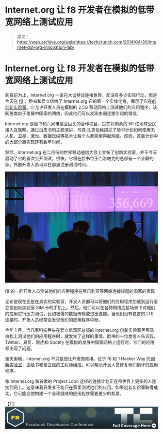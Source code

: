 # Internet.org 让 f8 开发者在模拟的低带宽网络上测试应用 

> 原文：<https://web.archive.org/web/https://techcrunch.com/2014/04/30/internet-dot-org-innovation-lab/>

# Internet.org 让 f8 开发者在模拟的低带宽网络上测试应用

到目前为止，Internet.org 一直在大谈特谈连接世界，却没有多少实际行动。但是今天在 [f8](https://web.archive.org/web/20230129225148/https://techcrunch.com/tag/f8/) ，脸书和爱立信给了 Internet.org 它的第一个实体化身，展示了它在[的创新实验室](https://web.archive.org/web/20230129225148/https://techcrunch.com/2014/02/24/facebook-led-internet-org-partners-with-nokia-on-socialedu-in-rwanda-unilever-in-india-ericsson-on-new-lab-to-connect-developing-economies/)。它允许开发人员在模拟的 2.5G 移动网络上测试他们的应用程序，该网络类似于发展中国家的网络，因此他们可以发现由弱连接引起的错误。

Internet.org 是脸书和六家电信业巨头的合作项目，旨在将剩余的 50 亿地球公民接入互联网。通过白皮书和主题演讲，马克·扎克伯格描述了脸书计划如何使用无人机、卫星、激光、数据压缩等技术让每个人都能用得起网络。然而，这些计划中的大部分离实现还有数年时间。

然后，Internet.org 在二月份的世界移动通信大会上宣布了创新实验室，并于今天启动了它的首次公开测试。很快，它将在脸书位于门洛帕克的总部有一个全职的家，外部开发人员可以在那里注册测试时间。

![A crowd of developers at f8 test how their apps would perform in countries with weaker conectivity like Nigeria](img/b8abe88f9342e5c3c6b16caf64681240.png)

f8 的一群开发人员测试他们的应用程序在尼日利亚等网络连接较弱的国家的表现

无论是现在还是在真实的实验室，开发人员都可以将他们的应用程序加载到运行爱立信创新实验室 SIM 卡的手机上。然后，他们可以在各种网络连接场景下对他们的应用进行压力测试，比如极慢的数据传输或进出连接。当他们没有稳定的 LTE 连接时，开发人员经常会发现他们的应用程序中断。

今年 1 月，当几家科技巨头在爱立信湾区总部的 Internet.org 创新实验室黑客马拉松上测试他们的应用程序时，就发生了这样的事情。脸书的一位发言人告诉我，Twitter、易贝、雅虎和 Spotify 在模拟的发展中国家网络上运行时，它们的应用都出现了问题。

谢天谢地，Internet.org 不只是想让开发商难堪。位于 f8 和 1 Hacker Way 的[创新实验室](https://web.archive.org/web/20230129225148/http://www.internet.org/press/internet-dot-org-innovation-lab)，由脸书和爱立信的工程师组成，可以帮助开发人员修复他们损坏的应用程序。

像 Internet.org 和谷歌的 Project Loon 这样的连接计划正在将世界上更多的人连接到网上。这意味着开发者不能只在家里测试他们的应用。如果创新实验室取得成功，它可能会使构建一个全球就绪的应用程序需要更少的机票。

【T2![](img/f24d747089c9a53993f5f16c060e12af.png)